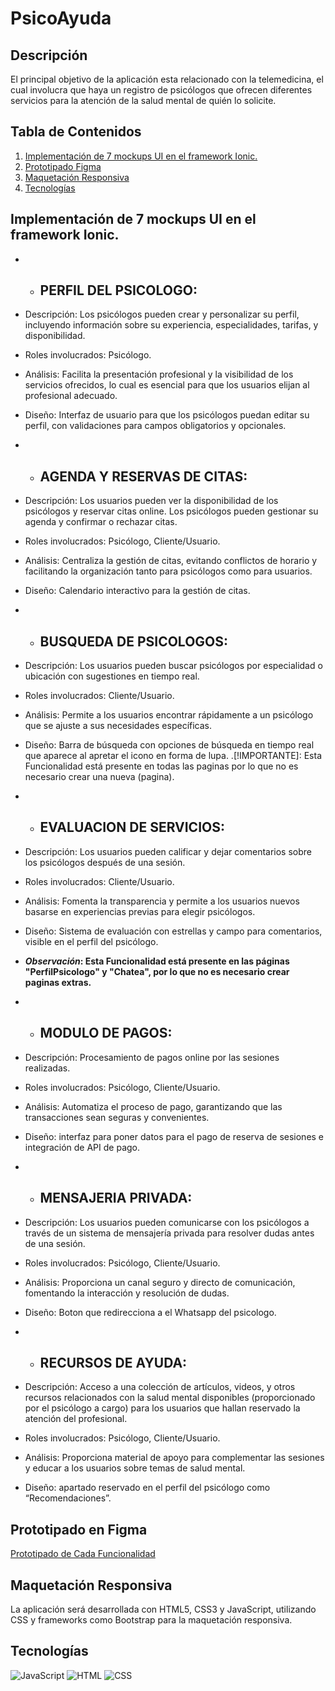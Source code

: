 # PsicoAyuda
## Descripción

El principal objetivo de la aplicación esta relacionado con la telemedicina, el cual involucra que haya un 
registro de psicólogos que ofrecen diferentes servicios para la atención de la salud mental de quién lo solicite.

## Tabla de Contenidos

1. [Implementación de 7 mockups UI en el framework Ionic.](#Implementación-de-7-mockups-UI-en-el-framework-Ionic)
2. [Prototipado Figma](#Prototipado-en-Figma)
3. [Maquetación Responsiva](#Maquetación-Responsiva)
4. [Tecnologías](#tecnologías)


## Implementación de 7 mockups UI en el framework Ionic.

- - ## PERFIL DEL PSICOLOGO:
- Descripción: Los psicólogos pueden crear y personalizar su perfil, incluyendo información sobre su experiencia, especialidades, tarifas, y disponibilidad.
- Roles involucrados: Psicólogo.
- Análisis: Facilita la presentación profesional y la visibilidad de los servicios ofrecidos, lo cual es esencial para que los usuarios elijan al profesional adecuado.
- Diseño: Interfaz de usuario para que los psicólogos puedan editar su perfil, con validaciones para campos obligatorios y opcionales.


- - ## AGENDA Y RESERVAS DE CITAS:
- Descripción: Los usuarios pueden ver la disponibilidad de los psicólogos y reservar citas online. Los psicólogos pueden gestionar su agenda y confirmar o rechazar citas.
- Roles involucrados: Psicólogo, Cliente/Usuario.
- Análisis: Centraliza la gestión de citas, evitando conflictos de horario y facilitando la organización tanto para psicólogos como para usuarios.
- Diseño: Calendario interactivo para la gestión de citas.


- - ## BUSQUEDA DE PSICOLOGOS:
- Descripción: Los usuarios pueden buscar psicólogos por especialidad o ubicación con sugestiones en tiempo real.
- Roles involucrados: Cliente/Usuario.
- Análisis: Permite a los usuarios encontrar rápidamente a un psicólogo que se ajuste a sus necesidades específicas.
- Diseño: Barra de búsqueda con opciones de búsqueda en tiempo real que aparece al apretar el icono en forma de lupa.
.[!IMPORTANTE]: Esta Funcionalidad está presente en todas las paginas por lo que no es necesario crear una nueva (pagina).


- - ## EVALUACION DE SERVICIOS:
- Descripción: Los usuarios pueden calificar y dejar comentarios sobre los psicólogos después de una sesión.
- Roles involucrados: Cliente/Usuario.
- Análisis: Fomenta la transparencia y permite a los usuarios nuevos basarse en experiencias previas para elegir psicólogos.
- Diseño: Sistema de evaluación con estrellas y campo para comentarios, visible en el perfil del psicólogo.
- **_Observación_: Esta Funcionalidad está presente en las páginas "PerfilPsicologo" y "Chatea", por lo que no es necesario crear paginas extras.**


- - ## MODULO DE PAGOS:
- Descripción: Procesamiento de pagos online por las sesiones realizadas.
- Roles involucrados: Psicólogo, Cliente/Usuario.
- Análisis: Automatiza el proceso de pago, garantizando que las transacciones sean seguras y convenientes.
- Diseño: interfaz para poner datos para el pago de reserva de sesiones e integración de API de pago.


- - ## MENSAJERIA PRIVADA:
- Descripción: Los usuarios pueden comunicarse con los psicólogos a través de un sistema de mensajería privada para resolver dudas antes de una sesión.
- Roles involucrados: Psicólogo, Cliente/Usuario.
- Análisis: Proporciona un canal seguro y directo de comunicación, fomentando la interacción y resolución de dudas.
- Diseño: Boton que redirecciona a el Whatsapp del psicologo.

- - ## RECURSOS DE AYUDA:
- Descripción:  Acceso a una colección de artículos, videos, y otros recursos relacionados con la salud mental disponibles (proporcionado por el psicólogo a cargo) para los usuarios que hallan reservado la atención del profesional.
- Roles involucrados: Psicólogo, Cliente/Usuario.
- Análisis: Proporciona material de apoyo para complementar las sesiones y educar a los usuarios sobre temas de salud mental.
- Diseño: apartado reservado en el perfil del psicólogo como “Recomendaciones”.



## Prototipado en Figma

[Prototipado de Cada Funcionalidad](https://www.figma.com/design/UISLU6SCwzGwO3Q3YaHHgu/Ing-Web?node-id=0-1&t=WlUnbO4bjDrP5p23-1)

## Maquetación Responsiva
La aplicación será desarrollada con HTML5, CSS3 y JavaScript, utilizando CSS y frameworks como Bootstrap para la maquetación responsiva.

## Tecnologías
![JavaScript](https://img.shields.io/badge/JavaScript-F7DF1E?style=flat&logo=javascript&logoColor=black)
![HTML](https://img.shields.io/badge/HTML5-E34F26?style=flat&logo=html5&logoColor=white)
![CSS](https://img.shields.io/badge/CSS3-1572B6?style=flat&logo=css3&logoColor=white)
